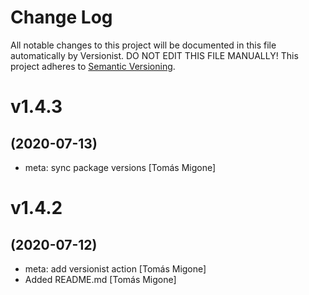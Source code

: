 # Change Log

All notable changes to this project will be documented in this file
automatically by Versionist. DO NOT EDIT THIS FILE MANUALLY!
This project adheres to [Semantic Versioning](http://semver.org/).

# v1.4.3
## (2020-07-13)

* meta: sync package versions [Tomás Migone]

# v1.4.2
## (2020-07-12)

* meta: add versionist action [Tomás Migone]
* Added README.md [Tomás Migone]
